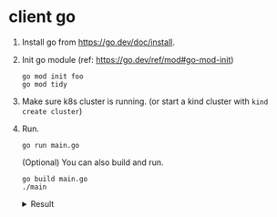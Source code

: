# client go

1. Install go from https://go.dev/doc/install.
1. Init go module (ref: https://go.dev/ref/mod#go-mod-init)

    ```
    go mod init foo
    go mod tidy
    ```
1. Make sure k8s cluster is running. (or start a kind cluster with `kind create cluster`)
1. Run.
    ```
    go run main.go
    ```

    (Optional) You can also build and run.
    ```
    go build main.go
    ./main
    ```

    <details><summary>Result</summary>

    ```
    INDEX   NAMESPACE       NAME
    0       kube-system     coredns-64897985d-dgjpv
    1       kube-system     coredns-64897985d-l4qdf
    2       kube-system     etcd-kind-control-plane
    3       kube-system     kindnet-588g9
    4       kube-system     kube-apiserver-kind-control-plane
    5       kube-system     kube-controller-manager-kind-control-plane
    6       kube-system     kube-proxy-pzmnt
    7       kube-system     kube-scheduler-kind-control-plane
    8       local-path-storage      local-path-provisioner-5ddd94ff66-628dq
    ```

    </details>
